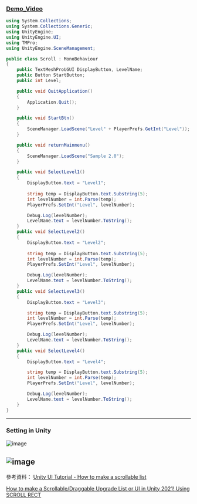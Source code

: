 ### [Demo_Video](https://youtu.be/JKg3ojUvczc)
```C#
using System.Collections;
using System.Collections.Generic;
using UnityEngine;
using UnityEngine.UI;
using TMPro;
using UnityEngine.SceneManagement;

public class Scroll : MonoBehaviour
{
    public TextMeshProUGUI DisplayButton, LevelName;
    public Button StartButton;
    public int Level;

    public void QuitApplication()
    {
        Application.Quit();
    }

    public void StartBtn()
    {
        SceneManager.LoadScene("Level" + PlayerPrefs.GetInt("Level"));
    }

    public void returnMainmenu()
    {
        SceneManager.LoadScene("Sample 2.0");
    }

    public void SelectLevel1()
    {
        DisplayButton.text = "Level1";
        
        string temp = DisplayButton.text.Substring(5);
        int levelNumber = int.Parse(temp);
        PlayerPrefs.SetInt("Level", levelNumber);

        Debug.Log(levelNumber);
        LevelName.text = levelNumber.ToString();
    }
    public void SelectLevel2()
    {
        DisplayButton.text = "Level2"; 
        
        string temp = DisplayButton.text.Substring(5);
        int levelNumber = int.Parse(temp);
        PlayerPrefs.SetInt("Level", levelNumber);

        Debug.Log(levelNumber);
        LevelName.text = levelNumber.ToString();
    }
    public void SelectLevel3()
    {
        DisplayButton.text = "Level3";

        string temp = DisplayButton.text.Substring(5);
        int levelNumber = int.Parse(temp);
        PlayerPrefs.SetInt("Level", levelNumber);

        Debug.Log(levelNumber);
        LevelName.text = levelNumber.ToString();
    }
    public void SelectLevel4()
    {
        DisplayButton.text = "Level4";

        string temp = DisplayButton.text.Substring(5);
        int levelNumber = int.Parse(temp);
        PlayerPrefs.SetInt("Level", levelNumber);

        Debug.Log(levelNumber);
        LevelName.text = levelNumber.ToString();
    }
}
```
--------------------------------------------------------------------------------------------------------------------
### Setting in Unity
![image](https://user-images.githubusercontent.com/55220866/205992552-e989ebb4-5f72-4ea2-a464-81a910fd93a1.png)

![image](https://user-images.githubusercontent.com/55220866/205992288-24b2c571-e368-45a4-874f-ccbd229ca229.png)
--------------------------------------------------------------------------------------------------------------------
參考資料：
[Unity UI Tutorial - How to make a scrollable list](https://www.youtube.com/watch?v=Bj5ZpmFdXw0)

[How to make a Scrollable/Draggable Upgrade List or UI in Unity 2021! Using SCROLL RECT](https://www.youtube.com/watch?v=1-_-716Ouy8)
